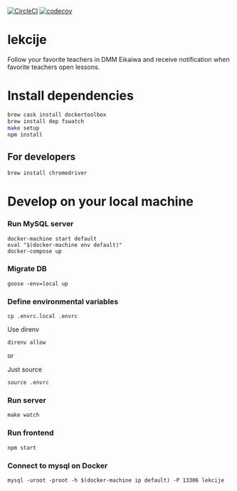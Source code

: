 [![CircleCI](https://circleci.com/gh/oinume/lekcije/tree/master.svg?style=svg)](https://circleci.com/gh/oinume/lekcije/tree/master)
[![codecov](https://codecov.io/gh/oinume/lekcije/branch/master/graph/badge.svg)](https://codecov.io/gh/oinume/lekcije)

# lekcije
Follow your favorite teachers in DMM Eikaiwa and receive notification when favorite teachers open lessons.

# Install dependencies

```bash
brew cask install dockertoolbox
brew install dep fswatch
make setup
npm install
```

## For developers
```bash
brew install chromedriver
```

# Develop on your local machine

### Run MySQL server

```
docker-machine start default
eval "$(docker-machine env default)"
docker-compose up
```

### Migrate DB
```
goose -env=local up
```

### Define environmental variables
```
cp .envrc.local .envrc
```

Use direnv
```
direnv allow
```

or

Just source
```
source .envrc
```

### Run server
```
make watch
```

### Run frontend
```
npm start
```

### Connect to mysql on Docker

```
mysql -uroot -proot -h $(docker-machine ip default) -P 13306 lekcije
```

